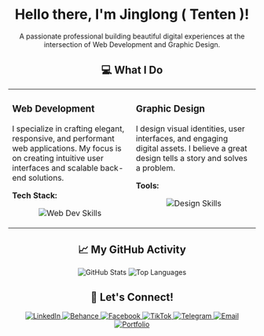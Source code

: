 <h1 align="center">
Hello there, I'm Jinglong ( Tenten )!
</h1>

<p align="center">
A passionate professional building beautiful digital experiences
at the intersection of Web Development and Graphic Design.
</p>

<h2 align="center">💻 What I Do</h2>

<table align="center">
<tr>
<td width="50%" valign="top">
<h3>Web Development</h3>
<p>I specialize in crafting elegant, responsive, and performant web applications. My focus is on creating intuitive user interfaces and scalable back-end solutions.</p>
<p><strong>Tech Stack:</strong></p>
<p align="center">
<img src="https://skillicons.dev/icons?i=html,css,js,ts,react,nextjs,nodejs,express,mongodb,git" alt="Web Dev Skills" />
</p>
</td>
<td width="50%" valign="top">
<h3>Graphic Design</h3>
<p>I design visual identities, user interfaces, and engaging digital assets. I believe a great design tells a story and solves a problem.</p>
<p><strong>Tools:</strong></p>
<p align="center">
<img src="https://skillicons.dev/icons?i=figma,ps,ai,xd,canva,pr" alt="Design Skills" />
</p>
</td>
</tr>
</table>

<h2 align="center">📈 My GitHub Activity</h2>

<p align="center">
<img src="https://github-readme-stats.vercel.app/api?username=your-username&show_icons=true&theme=dark" alt="GitHub Stats" />
<img src="https://github-readme-stats.vercel.app/api/top-langs/?username=your-username&layout=compact&theme=dark" alt="Top Languages" />
</p>

<h2 align="center">🔗 Let's Connect!</h2>

<p align="center">
<a href="https://linkedin.com/in/your-linkedin" target="_blank">
<img src="https://img.shields.io/badge/LinkedIn-0077B5?style=for-the-badge&logo=linkedin&logoColor=white" alt="LinkedIn" />
</a>
<a href="https://behance.net/your-behance" target="_blank">
<img src="https://img.shields.io/badge/Behance-0055FF?style=for-the-badge&logo=behance&logoColor=white" alt="Behance" />
</a>
<a href="https://www.facebook.com/your-facebook" target="_blank">
<img src="https://img.shields.io/badge/Facebook-1877F2?style=for-the-badge&logo=facebook&logoColor=white" alt="Facebook" />
</a>
<a href="https://www.tiktok.com/@your-tiktok" target="_blank">
<img src="https://img.shields.io/badge/TikTok-000000?style=for-the-badge&logo=tiktok&logoColor=white" alt="TikTok" />
</a>
<a href="https://t.me/your-telegram" target="_blank">
<img src="https://img.shields.io/badge/Telegram-26A5E4?style=for-the-badge&logo=telegram&logoColor=white" alt="Telegram" />
</a>
<a href="mailto:your-email@email.com">
<img src="https://img.shields.io/badge/Email-D14836?style=for-the-badge&logo=gmail&logoColor=white" alt="Email" />
</a>
<a href="https://your-portfolio.com" target="_blank">
<img src="https://img.shields.io/badge/Portfolio-28A745?style=for-the-badge&logo=google-chrome&logoColor=white" alt="Portfolio" />
</a>
</p>
